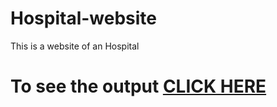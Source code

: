 # Hospital-website
This is a website of an Hospital

# To see the output [CLICK HERE](https://ashutoshvk18.github.io/Hospital-website/)
